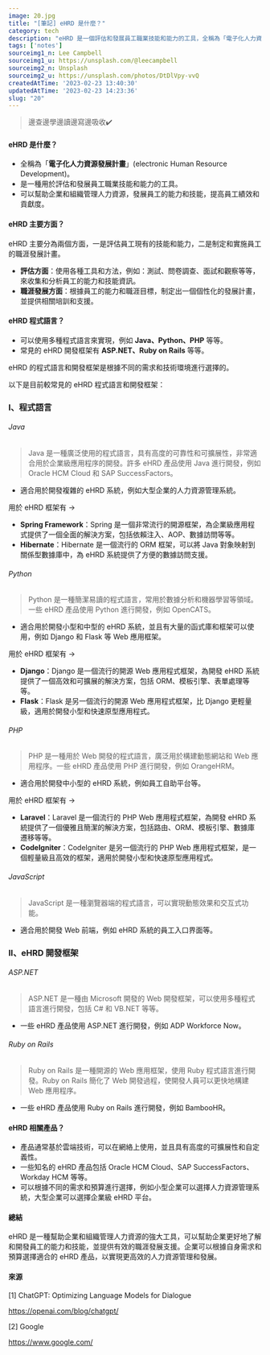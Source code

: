 ```yaml
---
image: 20.jpg
title: "[筆記] eHRD 是什麼？"
category: tech
description: "eHRD 是一個評估和發展員工職業技能和能力的工具，全稱為「電子化人力資源發展計畫」(electronic Human Resource Development)。"
tags: ['notes']
sourceimg1_n: Lee Campbell
sourceimg1_u: https://unsplash.com/@leecampbell
sourceimg2_n: Unsplash
sourceimg2_u: https://unsplash.com/photos/DtDlVpy-vvQ
createdAtTime: '2023-02-23 13:40:30'
updatedAtTime: '2023-02-23 14:23:36'
slug: "20"
---
```


> 邊查邊學邊讀邊寫邊吸收✔️

#### eHRD 是什麼？

- 全稱為「**電子化人力資源發展計畫**」(electronic Human Resource Development)。
- 是一種用於評估和發展員工職業技能和能力的工具。
- 可以幫助企業和組織管理人力資源，發展員工的能力和技能，提高員工績效和貢獻度。

#### eHRD 主要方面？

eHRD 主要分為兩個方面，一是評估員工現有的技能和能力，二是制定和實施員工的職涯發展計畫。

- **評估方面**：使用各種工具和方法，例如：測試、問卷調查、面試和觀察等等，來收集和分析員工的能力和技能資訊。
- **職涯發展方面**：根據員工的能力和職涯目標，制定出一個個性化的發展計畫，並提供相關培訓和支援。

#### eHRD 程式語言？

- 可以使用多種程式語言來實現，例如 **Java、Python、PHP** 等等。
- 常見的 eHRD 開發框架有 **ASP.NET、Ruby on Rails** 等等。

eHRD 的程式語言和開發框架是根據不同的需求和技術環境進行選擇的。

以下是目前較常見的 eHRD 程式語言和開發框架：

### I、程式語言

###### Java
> Java 是一種廣泛使用的程式語言，具有高度的可靠性和可擴展性，非常適合用於企業級應用程序的開發。許多 eHRD 產品使用 Java 進行開發，例如 Oracle HCM Cloud 和 SAP SuccessFactors。
- 適合用於開發複雜的 eHRD 系統，例如大型企業的人力資源管理系統。

用於 eHRD 框架有 →

- **Spring Framework**：Spring 是一個非常流行的開源框架，為企業級應用程式提供了一個全面的解決方案，包括依賴注入、AOP、數據訪問等等。
- **Hibernate**：Hibernate 是一個流行的 ORM 框架，可以將 Java 對象映射到關係型數據庫中，為 eHRD 系統提供了方便的數據訪問支援。

###### Python
> Python 是一種簡潔易讀的程式語言，常用於數據分析和機器學習等領域。一些 eHRD 產品使用 Python 進行開發，例如 OpenCATS。
- 適合用於開發小型和中型的 eHRD 系統，並且有大量的函式庫和框架可以使用，例如 Django 和 Flask 等 Web 應用框架。

用於 eHRD 框架有 →

- **Django**：Django 是一個流行的開源 Web 應用程式框架，為開發 eHRD 系統提供了一個高效和可擴展的解決方案，包括 ORM、模板引擎、表單處理等等。
- **Flask**：Flask 是另一個流行的開源 Web 應用程式框架，比 Django 更輕量級，適用於開發小型和快速原型應用程式。

###### PHP
> PHP 是一種用於 Web 開發的程式語言，廣泛用於構建動態網站和 Web 應用程序。一些 eHRD 產品使用 PHP 進行開發，例如 OrangeHRM。
- 適合用於開發中小型的 eHRD 系統，例如員工自助平台等。

用於 eHRD 框架有 →

- **Laravel**：Laravel 是一個流行的 PHP Web 應用程式框架，為開發 eHRD 系統提供了一個優雅且簡潔的解決方案，包括路由、ORM、模板引擎、數據庫遷移等等。
- **CodeIgniter**：CodeIgniter 是另一個流行的 PHP Web 應用程式框架，是一個輕量級且高效的框架，適用於開發小型和快速原型應用程式。

###### JavaScript
> JavaScript 是一種瀏覽器端的程式語言，可以實現動態效果和交互式功能。
- 適合用於開發 Web 前端，例如 eHRD 系統的員工入口界面等。

### II、eHRD 開發框架

###### ASP.NET
> ASP.NET 是一種由 Microsoft 開發的 Web 開發框架，可以使用多種程式語言進行開發，包括 C# 和 VB.NET 等等。
- 一些 eHRD 產品使用 ASP.NET 進行開發，例如 ADP Workforce Now。

###### Ruby on Rails
> Ruby on Rails 是一種開源的 Web 應用框架，使用 Ruby 程式語言進行開發。Ruby on Rails 簡化了 Web 開發過程，使開發人員可以更快地構建 Web 應用程序。
- 一些 eHRD 產品使用 Ruby on Rails 進行開發，例如 BambooHR。

#### eHRD 相關產品？

- 產品通常基於雲端技術，可以在網絡上使用，並且具有高度的可擴展性和自定義性。
- 一些知名的 eHRD 產品包括 Oracle HCM Cloud、SAP SuccessFactors、Workday HCM 等等。
- 可以根據不同的需求和預算進行選擇，例如小型企業可以選擇人力資源管理系統，大型企業可以選擇企業級 eHRD 平台。

#### 總結

eHRD 是一種幫助企業和組織管理人力資源的強大工具，可以幫助企業更好地了解和開發員工的能力和技能，並提供有效的職涯發展支援。企業可以根據自身需求和預算選擇適合的 eHRD 產品，以實現更高效的人力資源管理和發展。

#### 來源

[1] ChatGPT: Optimizing Language Models for Dialogue

<https://openai.com/blog/chatgpt/>

[2] Google

<https://www.google.com/>